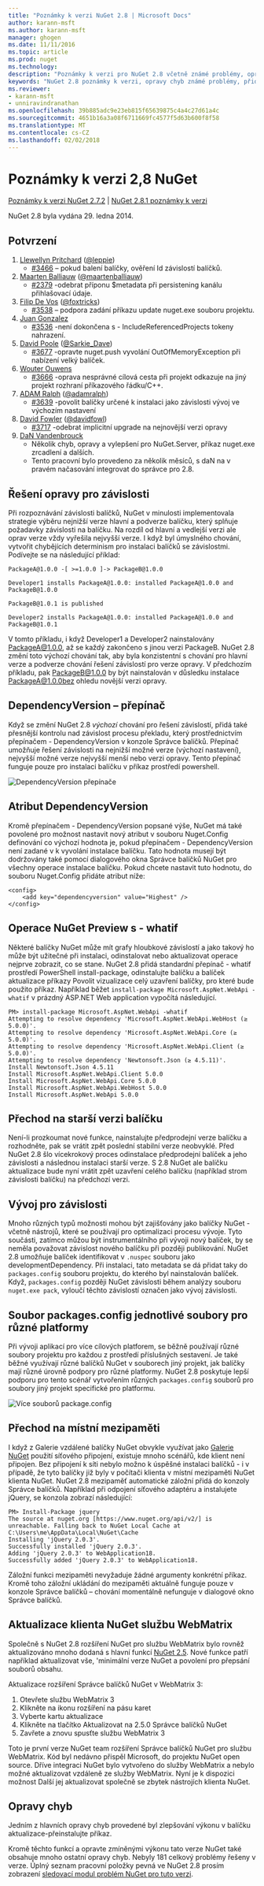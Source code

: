 ```yaml
---
title: "Poznámky k verzi NuGet 2.8 | Microsoft Docs"
author: karann-msft
ms.author: karann-msft
manager: ghogen
ms.date: 11/11/2016
ms.topic: article
ms.prod: nuget
ms.technology: 
description: "Poznámky k verzi pro NuGet 2.8 včetně známé problémy, opravy chyb, přidaných funkcí a chcete."
keywords: "NuGet 2.8 poznámky k verzi, opravy chyb známé problémy, přidat funkce, chcete"
ms.reviewer:
- karann-msft
- unniravindranathan
ms.openlocfilehash: 39b885adc9e23eb815f65639875c4a4c27d61a4c
ms.sourcegitcommit: 4651b16a3a08f6711669fc4577f5d63b600f8f58
ms.translationtype: MT
ms.contentlocale: cs-CZ
ms.lasthandoff: 02/02/2018
---
```

# <a name="nuget-28-release-notes"></a>Poznámky k verzi 2,8 NuGet

[Poznámky k verzi NuGet 2.7.2](../release-notes/nuget-2.7.2.md) | [NuGet 2.8.1 poznámky k verzi](../release-notes/nuget-2.8.1.md)

NuGet 2.8 byla vydána 29. ledna 2014.

## <a name="acknowledgements"></a>Potvrzení

1. [Llewellyn Pritchard](https://www.codeplex.com/site/users/view/leppie) ([@leppie](https://twitter.com/leppie))
    - [#3466](https://nuget.codeplex.com/workitem/3466) – pokud balení balíčky, ověření Id závislostí balíčků.
1. [Maarten Balliauw](https://www.codeplex.com/site/users/view/maartenba) ([@maartenballiauw](https://twitter.com/maartenballiauw))
    - [#2379](https://nuget.codeplex.com/workitem/2379) -odebrat příponu $metadata při persistening kanálu přihlašovací údaje.
1. [Filip De Vos](https://www.codeplex.com/site/users/view/FilipDeVos) ([@foxtricks](https://twitter.com/foxtricks))
    - [#3538](http://nuget.codeplex.com/workitem/3538) – podpora zadání příkazu update nuget.exe souboru projektu.
1. [Juan Gonzalez](https://www.codeplex.com/site/users/view/jjgonzalez)
    - [#3536](http://nuget.codeplex.com/workitem/3536) -není dokončena s - IncludeReferencedProjects tokeny nahrazení.
1. [David Poole](https://www.codeplex.com/site/users/view/Sarkie) ([@Sarkie_Dave](https://twitter.com/Sarkie_Dave))
    - [#3677](http://nuget.codeplex.com/workitem/3677) -opravte nuget.push vyvolání OutOfMemoryException při nabízení velký balíček.
1. [Wouter Ouwens](https://www.codeplex.com/site/users/view/Despotes)
    - [#3666](http://nuget.codeplex.com/workitem/3666) -oprava nesprávné cílová cesta při projekt odkazuje na jiný projekt rozhraní příkazového řádku/C++.
1. [ADAM Ralph](http://www.codeplex.com/site/users/view/adamralph) ([@adamralph](https://twitter.com/adamralph))
    - [#3639](https://nuget.codeplex.com/workitem/3639) -povolit balíčky určené k instalaci jako závislosti vývoj ve výchozím nastavení
1. [David Fowler](https://www.codeplex.com/site/users/view/dfowler) ([@davidfowl](https://twitter.com/davidfowl))
    - [#3717](https://nuget.codeplex.com/workitem/3717) -odebrat implicitní upgrade na nejnovější verzi opravy
1. [DaN Vandenbrouck](https://www.codeplex.com/site/users/view/vdbg)
    - Několik chyb, opravy a vylepšení pro NuGet.Server, příkaz nuget.exe zrcadlení a dalších.
    - Tento pracovní bylo provedeno za několik měsíců, s daN na v pravém načasování integrovat do správce pro 2.8.

## <a name="patch-resolution-for-dependencies"></a>Řešení opravy pro závislosti

Při rozpoznávání závislosti balíčků, NuGet v minulosti implementovala strategie výběru nejnižší verze hlavní a podverze balíčku, který splňuje požadavky závislosti na balíčku. Na rozdíl od hlavní a vedlejší verzi ale oprav verze vždy vyřešila nejvyšší verze. I když byl úmyslného chování, vytvořit chybějících determinism pro instalaci balíčků se závislostmi. Podívejte se na následující příklad:

    PackageA@1.0.0 -[ >=1.0.0 ]-> PackageB@1.0.0

    Developer1 installs PackageA@1.0.0: installed PackageA@1.0.0 and PackageB@1.0.0

    PackageB@1.0.1 is published

    Developer2 installs PackageA@1.0.0: installed PackageA@1.0.0 and PackageB@1.0.1

V tomto příkladu, i když Developer1 a Developer2 nainstalovány PackageA@1.0.0, až se každý zakončeno s jinou verzi PackageB. NuGet 2.8 změní toto výchozí chování tak, aby byla konzistentní s chování pro hlavní verze a podverze chování řešení závislostí pro verze opravy. V předchozím příkladu, pak PackageB@1.0.0 by být nainstalován v důsledku instalace PackageA@1.0.0bez ohledu novější verzi opravy.

## <a name="-dependencyversion-switch"></a>DependencyVersion – přepínač

Když se změní NuGet 2.8 _výchozí_ chování pro řešení závislostí, přidá také přesnější kontrolu nad závislost procesu překladu, který prostřednictvím přepínačem - DependencyVersion v konzole Správce balíčků. Přepínač umožňuje řešení závislosti na nejnižší možné verze (výchozí nastavení), nejvyšší možné verze nejvyšší menší nebo verzi opravy.  Tento přepínač funguje pouze pro instalaci balíčku v příkaz prostředí powershell.

![DependencyVersion přepínače](./media/NuGet-2.8/dependencyversion.png)

## <a name="dependencyversion-attribute"></a>Atribut DependencyVersion

Kromě přepínačem - DependencyVersion popsané výše, NuGet má také povolené pro možnost nastavit nový atribut v souboru Nuget.Config definování co výchozí hodnota je, pokud přepínačem - DependencyVersion není zadané v k vyvolání instalace balíčku. Tato hodnota musejí být dodržovány také pomocí dialogového okna Správce balíčků NuGet pro všechny operace instalace balíčku. Pokud chcete nastavit tuto hodnotu, do souboru Nuget.Config přidáte atribut níže:

    <config>
        <add key="dependencyversion" value="Highest" />
    </config>

## <a name="preview-nuget-operations-with--whatif"></a>Operace NuGet Preview s - whatif

Některé balíčky NuGet může mít grafy hloubkové závislostí a jako takový ho může být užitečné při instalaci, odinstalovat nebo aktualizovat operace nejprve zobrazit, co se stane. NuGet 2.8 přidá standardní přepínač - whatif prostředí PowerShell install-package, odinstalujte balíčku a balíček aktualizace příkazy Povolit vizualizace celý uzavření balíčky, pro které bude použito příkaz. Například běžet `install-package Microsoft.AspNet.WebApi -whatif` v prázdný ASP.NET Web application vypočítá následující.

    PM> install-package Microsoft.AspNet.WebApi -whatif
    Attempting to resolve dependency 'Microsoft.AspNet.WebApi.WebHost (≥ 5.0.0)'.
    Attempting to resolve dependency 'Microsoft.AspNet.WebApi.Core (≥ 5.0.0)'.
    Attempting to resolve dependency 'Microsoft.AspNet.WebApi.Client (≥ 5.0.0)'.
    Attempting to resolve dependency 'Newtonsoft.Json (≥ 4.5.11)'.
    Install Newtonsoft.Json 4.5.11
    Install Microsoft.AspNet.WebApi.Client 5.0.0
    Install Microsoft.AspNet.WebApi.Core 5.0.0
    Install Microsoft.AspNet.WebApi.WebHost 5.0.0
    Install Microsoft.AspNet.WebApi 5.0.0

## <a name="downgrade-package"></a>Přechod na starší verzi balíčku

Není-li prozkoumat nové funkce, nainstalujte předprodejní verze balíčku a rozhodněte, pak se vrátit zpět poslední stabilní verze neobvyklé. Před NuGet 2.8 šlo vícekrokový proces odinstalace předprodejní balíček a jeho závislosti a následnou instalaci starší verze. S 2.8 NuGet ale balíčku aktualizace bude nyní vrátit zpět uzavření celého balíčku (například strom závislosti balíčku) na předchozí verzi.

## <a name="development-dependencies"></a>Vývoj pro závislosti

Mnoho různých typů možnosti mohou být zajišťovány jako balíčky NuGet - včetně nástrojů, které se používají pro optimalizaci procesu vývoje. Tyto součásti, zatímco můžou být instrumentálního při vývoji nový balíček, by se neměla považovat závislost nového balíčku při později publikování. NuGet 2.8 umožňuje balíček identifikovat v `.nuspec` souboru jako developmentDependency. Při instalaci, tato metadata se dá přidat taky do `packages.config` souboru projektu, do kterého byl nainstalován balíček. Když, `packages.config` později NuGet závislosti během analýzy souboru `nuget.exe pack`, vyloučí těchto závislostí označen jako vývoj závislosti.

## <a name="individual-packagesconfig-files-for-different-platforms"></a>Soubor packages.config jednotlivé soubory pro různé platformy

Při vývoji aplikací pro více cílových platforem, se běžně používají různé soubory projektu pro každou z prostředí příslušných sestavení. Je také běžné využívají různé balíčků NuGet v souborech jiný projekt, jak balíčky mají různé úrovně podpory pro různé platformy. NuGet 2.8 poskytuje lepší podporu pro tento scénář vytvořením různých `packages.config` souborů pro soubory jiný projekt specifické pro platformu.

![Více souborů package.config](./media/NuGet-2.8/multiple-packageconfigs.png)

## <a name="fallback-to-local-cache"></a>Přechod na místní mezipaměti

I když z Galerie vzdálené balíčky NuGet obvykle využívat jako [Galerie NuGet](http://www.nuget.org/) použití síťového připojení, existuje mnoho scénářů, kde klient není připojen. Bez připojení k síti nebylo možno k úspěšné instalaci balíčků - i v případě, že tyto balíčky již byly v počítači klienta v místní mezipaměti NuGet klienta NuGet. NuGet 2.8 mezipaměť automatické záložní přidá do konzoly Správce balíčků. Například při odpojení síťového adaptéru a instalujete jQuery, se konzola zobrazí následující:

    PM> Install-Package jquery
    The source at nuget.org [https://www.nuget.org/api/v2/] is unreachable. Falling back to NuGet Local Cache at C:\Users\me\AppData\Local\NuGet\Cache
    Installing 'jQuery 2.0.3'.
    Successfully installed 'jQuery 2.0.3'.
    Adding 'jQuery 2.0.3' to WebApplication18.
    Successfully added 'jQuery 2.0.3' to WebApplication18.

Záložní funkci mezipaměti nevyžaduje žádné argumenty konkrétní příkaz. Kromě toho záložní ukládání do mezipaměti aktuálně funguje pouze v konzole Správce balíčků – chování momentálně nefunguje v dialogové okno Správce balíčků.

## <a name="webmatrix-nuget-client-updates"></a>Aktualizace klienta NuGet službu WebMatrix

Společně s NuGet 2.8 rozšíření NuGet pro službu WebMatrix bylo rovněž aktualizováno mnoho dodaná s hlavní funkcí [NuGet 2.5](../release-notes/nuget-2.5.md). Nové funkce patří například aktualizovat vše, 'minimální verze NuGet a povolení pro přepsání souborů obsahu.

Aktualizace rozšíření Správce balíčků NuGet v WebMatrix 3:

1. Otevřete službu WebMatrix 3
1. Klikněte na ikonu rozšíření na pásu karet
1. Vyberte kartu aktualizace
1. Klikněte na tlačítko Aktualizovat na 2.5.0 Správce balíčků NuGet
1. Zavřete a znovu spusťte službu WebMatrix 3

Toto je první verze NuGet team rozšíření Správce balíčků NuGet pro službu WebMatrix.  Kód byl nedávno přispěl Microsoft, do projektu NuGet open source. Dříve integraci NuGet bylo vytvořeno do služby WebMatrix a nebylo možné aktualizovat vzdáleně ze služby WebMatrix.  Nyní je k dispozici možnost Další jej aktualizovat společně se zbytek nástrojích klienta NuGet.

## <a name="bug-fixes"></a>Opravy chyb

Jedním z hlavních opravy chyb provedené byl zlepšování výkonu v balíčku aktualizace-přeinstalujte příkaz.

Kromě těchto funkcí a opravte zmíněnými výkonu tato verze NuGet také obsahuje mnoho ostatní opravy chyb. Nebyly 181 celkový problémy řešeny v verze. Úplný seznam pracovní položky pevná ve NuGet 2.8 prosím zobrazení [sledovací modul problém NuGet pro tuto verzi](https://nuget.codeplex.com/workitem/list/advanced?release=NuGet%202.8&status=all).

